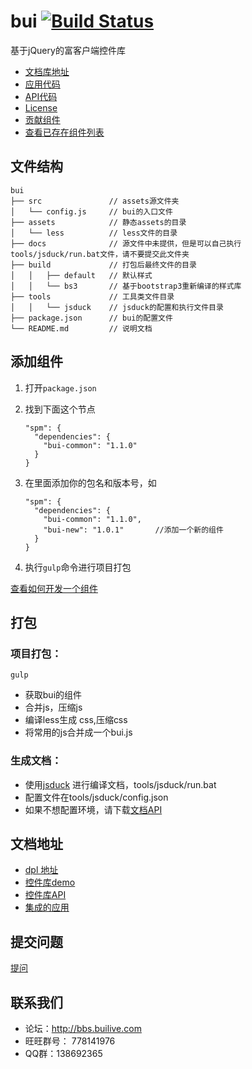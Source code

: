 # bui [![Build Status](https://api.travis-ci.org/buiteam/bui.png)](https://api.travis-ci.org/buiteam/bui)

基于jQuery的富客户端控件库
- [文档库地址](http://www.builive.com/)
- [应用代码](https://github.com/dxq613/bui-default)
- [API代码](https://github.com/dxq613/bui-docs)
- [License](LICENSE.md)
- [贡献组件](CONTRIBUTING.md)
- [查看已存在组件列表](http://spmjs.io/search?q=bui)

## 文件结构

```
bui
├── src               // assets源文件夹
│   └── config.js     // bui的入口文件
├── assets            // 静态assets的目录
│   └── less          // less文件的目录
├── docs              // 源文件中未提供，但是可以自己执行 tools/jsduck/run.bat文件，请不要提交此文件夹
├── build             // 打包后最终文件的目录
│   │   ├── default   // 默认样式
│   │   └── bs3       // 基于bootstrap3重新编译的样式库
├── tools             // 工具类文件目录
│   │   └── jsduck    // jsduck的配置和执行文件目录
├── package.json      // bui的配置文件
└── README.md         // 说明文档
```

## 添加组件

1. 打开`package.json`
2. 找到下面这个节点

   ```
   "spm": {
     "dependencies": {
       "bui-common": "1.1.0"
     }
   }
   ```
   
3. 在里面添加你的包名和版本号，如  

   ```
   "spm": {
     "dependencies": {
       "bui-common": "1.1.0",
       "bui-new": "1.0.1"       //添加一个新的组件
     }
   }
   ```
4. 执行`gulp`命令进行项目打包

[查看如何开发一个组件](CONTRIBUTING.md)
 

## 打包

### 项目打包：

```
gulp
```

- 获取bui的组件
- 合并js，压缩js
- 编译less生成 css,压缩css
- 将常用的js合并成一个bui.js

### 生成文档：

- 使用[jsduck](https://github.com/senchalabs/jsduck) 进行编译文档，tools/jsduck/run.bat
- 配置文件在tools/jsduck/config.json
- 如果不想配置环境，请下载[文档API](https://github.com/dxq613/bui-docs)

## 文档地址

- [dpl 地址](http://www.builive.com/)
- [控件库demo](http://www.builive.com/demo/index.php)
- [控件库API](http://www.builive.com/docs/index.html)
- [集成的应用](http://www.builive.com/application/back.php)

## 提交问题

[提问](https://github.com/buiteam/bui/issues)


## 联系我们

- 论坛：http://bbs.builive.com
- 旺旺群号： 778141976
- QQ群：138692365
